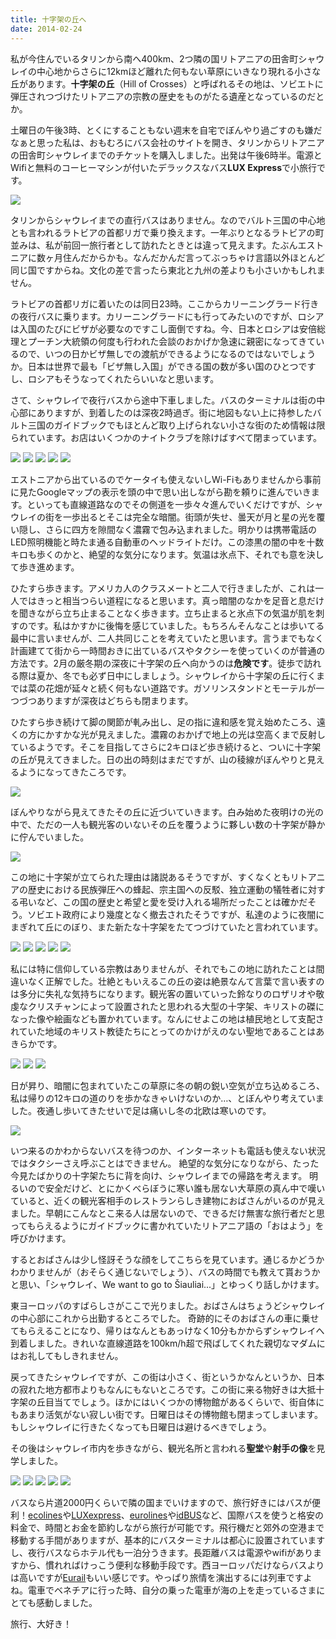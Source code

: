 ```yaml
---
title: 十字架の丘へ
date: 2014-02-24
---
```


私が今住んでいるタリンから南へ400km、2つ隣の国リトアニアの田舎町シャウレイの中心地からさらに12kmほど離れた何もない草原にいきなり現れる小さな丘があります。**十字架の丘**（Hill of Crosses）と呼ばれるその地は、ソビエトに弾圧されつづけたリトアニアの宗教の歴史をものがたる遺産となっているのだとか。

土曜日の午後3時、とくにすることもない週末を自宅でぼんやり過ごすのも嫌だなぁと思った私は、おもむろにバス会社のサイトを開き、タリンからリトアニアの田舎町シャウレイまでのチケットを購入しました。出発は午後6時半。電源とWifiと無料のコーヒーマシンが付いたデラックスなバス**LUX Express**で小旅行です。

![](https://farm3.staticflickr.com/2859/12743313705_58ecc369fc_b_d.jpg)

タリンからシャウレイまでの直行バスはありません。なのでバルト三国の中心地とも言われるラトビアの首都リガで乗り換えます。一年ぶりとなるラトビアの町並みは、私が前回一旅行者として訪れたときとは違って見えます。たぶんエストニアに数ヶ月住んだからかも。なんだかんだ言ってぶっちゃけ言語以外ほとんど同じ国ですからね。文化の差で言ったら東北と九州の差よりも小さいかもしれません。

ラトビアの首都リガに着いたのは同日23時。ここからカリーニングラード行きの夜行バスに乗ります。カリーニングラードにも行ってみたいのですが、ロシアは入国のたびにビザが必要なのですこし面倒ですね。今、日本とロシアは安倍総理とプーチン大統領の何度も行われた会談のおかげか急速に親密になってきているので、いつの日かビザ無しでの渡航ができるようになるのではないでしょうか。日本は世界で最も「ビザ無し入国」ができる国の数が多い国のひとつですし、ロシアもそうなってくれたらいいなと思います。

さて、シャウレイで夜行バスから途中下車しました。バスのターミナルは街の中心部にありますが、到着したのは深夜2時過ぎ。街に地図もない上に持参したバルト三国のガイドブックでもほとんど取り上げられない小さな街のため情報は限られています。お店はいくつかのナイトクラブを除けばすべて閉まっています。

![](https://c2.staticflickr.com/6/5541/12743454033_840c22f3ad_k.jpg)
![](https://farm4.staticflickr.com/3754/12743411633_fb942efbf8_h.jpg)
![](https://farm8.staticflickr.com/7333/12743441633_3f97cb4b46_h.jpg)
![](https://farm4.staticflickr.com/3698/12743275195_54974bdb24_h.jpg)
![](https://farm8.staticflickr.com/7325/12743263215_4b0c46fdf9_h.jpg)

エストニアから出ているのでケータイも使えないしWi-Fiもありませんから事前に見たGoogleマップの表示を頭の中で思い出しながら勘を頼りに進んでいきます。といっても直線道路なのでその側道を一歩々々進んでいくだけですが、シャウレイの街を一歩出るとそこは完全な暗闇。街頭が失せ、曇天が月と星の光を覆い隠し、さらに四方を隙間なく濃霧で包み込まれました。明かりは携帯電話のLED照明機能と時たま通る自動車のヘッドライトだけ。この漆黒の闇の中を十数キロも歩くのかと、絶望的な気分になります。気温は氷点下、それでも意を決して歩き進めます。

ひたすら歩きます。アメリカ人のクラスメートと二人で行きましたが、これは一人ではきっと相当つらい道程になると思います。真っ暗闇のなかを足音と息だけを聞きながら立ち止まることなく歩きます。立ち止まると氷点下の気温が肌を刺すのです。私はかすかに後悔を感じていました。もちろんそんなことは歩いてる最中に言いませんが、二人共同じことを考えていたと思います。言うまでもなく計画建てて街から一時間おきに出ているバスやタクシーを使っていくのが普通の方法です。2月の厳冬期の深夜に十字架の丘へ向かうのは**危険です**。徒歩で訪れる際は夏か、冬でも必ず日中にしましょう。シャウレイから十字架の丘に行くまでは菜の花畑が延々と続く何もない道路です。ガソリンスタンドとモーテルが一つづつありますが深夜はどちらも閉まります。

ひたすら歩き続けて脚の関節が軋み出し、足の指に違和感を覚え始めたころ、遠くの方にかすかな光が見えました。濃霧のおかげで地上の光は空高くまで反射しているようです。そこを目指してさらに2キロほど歩き続けると、ついに十字架の丘が見えてきました。日の出の時刻はまだですが、山の稜線がぼんやりと見えるようになってきたころです。

![](https://farm6.staticflickr.com/5525/12743241215_dc5279f8ca_b_d.jpg)

ぼんやりながら見えてきたその丘に近づいていきます。白み始めた夜明けの光の中で、ただの一人も観光客のいないその丘を覆うように夥しい数の十字架が静かに佇んでいました。

![](https://farm6.staticflickr.com/5471/12743253243_d17ae3ac83_b_d.jpg)

この地に十字架が立てられた理由は諸説あるそうですが、すくなくともリトアニアの歴史における民族弾圧への蜂起、宗主国への反駁、独立運動の犠牲者に対する弔いなど、この国の歴史と希望と愛を受け入れる場所だったことは確かだそう。ソビエト政府により幾度となく撤去されたそうですが、私達のように夜闇にまぎれて丘にのぼり、また新たな十字架をたてつづけていたと言われています。

![](https://c4.staticflickr.com/8/7317/12743630294_0941927985_k.jpg)
![](https://farm8.staticflickr.com/7327/12743329823_b87665de24_b_d.jpg)
![](https://farm4.staticflickr.com/3704/12743617874_4b65eecbf8_k.jpg)
![](https://c2.staticflickr.com/6/5521/12743101185_dfb16e5c47_k.jpg)
![](https://farm8.staticflickr.com/7322/12743600554_b70cd33c2c_k.jpg)

私には特に信仰している宗教はありませんが、それでもこの地に訪れたことは間違いなく正解でした。壮絶ともいえるこの丘の姿は絶景なんて言葉で言い表すのは多分に失礼な気持ちになります。観光客の置いていった鈴なりのロザリオや敬虔なクリスチャンによって設置されたと思われる大型の十字架、キリストの磔になった像や絵画なども置かれています。なんにせよこの地は植民地として支配されていた地域のキリスト教徒たちにとってのかけがえのない聖地であることはあきらかです。

![](https://c4.staticflickr.com/8/7375/12743127035_29693670da_k.jpg)
![](https://farm4.staticflickr.com/3745/12743049905_9afde2983d_b_d.jpg)
![](https://farm4.staticflickr.com/3738/12743500824_a808895323_b_d.jpg)

日が昇り、暗闇に包まれていたこの草原に冬の朝の鋭い空気が立ち込めるころ、私は帰りの12キロの道のりを歩かなきゃいけないのか…、とぼんやり考えていました。夜通し歩いてきたせいで足は痛いし冬の北欧は寒いのです。

![](https://c4.staticflickr.com/4/3683/12743514344_fb704ca581_k.jpg)

いつ来るのかわからないバスを待つのか、インターネットも電話も使えない状況ではタクシーさえ呼ぶことはできません。
絶望的な気分になりながら、たった今見たばかりの十字架たちに背を向け、シャウレイまでの帰路を考えます。
明るいので安全だけど、とにかくべらぼうに寒い誰も居ない大草原の真ん中で嘆いていると、近くの観光客相手のレストランらしき建物におばさんがいるのが見えました。早朝にこんなとこ来る人は居ないので、できるだけ無害な旅行者だと思ってもらえるようにガイドブックに書かれていたリトアニア語の「おはよう」を呼びかけます。

するとおばさんは少し怪訝そうな顔をしてこちらを見ています。通じるかどうかわかりませんが（おそらく通じないでしょう）、バスの時間でも教えて貰おうかと思い、「シャウレイ、We want to go to Šiauliai...」とゆっくり話しかけます。

東ヨーロッパのすばらしさがここで光りました。おばさんはちょうどシャウレイの中心部にこれから出勤するところでした。
奇跡的にそのおばさんの車に乗せてもらえることになり、帰りはなんともあっけなく10分もかからずシャウレイへ到着しました。きれいな直線道路を100km/h超で飛ばしてくれた親切なマダムにはお礼してもしきれません。

戻ってきたシャウレイですが、この街は小さく、街というかなんというか、日本の寂れた地方都市よりもなんにもないところです。この街に来る物好きは大抵十字架の丘目当てでしょう。ほかにはいくつかの博物館があるくらいで、街自体にもあまり活気がない寂しい街です。日曜日はその博物館も閉まってしまいます。もしシャウレイに行きたくなっても日曜日は避けるべきでしょう。

その後はシャウレイ市内を歩きながら、観光名所と言われる**聖堂**や**射手の像**を見学しました。

![](https://c4.staticflickr.com/4/3709/12743472844_5b8704eb7f_k.jpg)
![](https://farm8.staticflickr.com/7362/12743454944_3f8030cddf_b_d.jpg)
![](https://farm8.staticflickr.com/7383/12742954855_9dbe842441_b_d.jpg)
![](https://farm8.staticflickr.com/7339/12742953225_b742b0cb7c_b_d.jpg)
![](https://farm4.staticflickr.com/3745/12743399664_6a960c9558_b_d.jpg)

バスなら片道2000円くらいで隣の国までいけますので、旅行好きにはバスが便利！[ecolines](https://www.ecolines.net/en/)や[LUXexpress](http://www.luxexpress.eu/)、[eurolines](http://www.eurolines.com/en/)や[idBUS](http://www.idbus.com/)など、国際バスを使うと格安の料金で、時間とお金を節約しながら旅行が可能です。飛行機だと郊外の空港まで移動する手間がありますが、基本的にバスターミナルは都心に設置されていますし、夜行バスならホテル代も一泊分うきます。長距離バスは電源やwifiがありますから、慣れればけっこう便利な移動手段です。西ヨーロッパだけならバスよりは高いですが[Eurail](http://www.eurail.com/)もいい感じです。やっぱり旅情を演出するには列車ですよね。電車でベネチアに行った時、自分の乗った電車が海の上を走っているさまにとても感動しました。

旅行、大好き！
